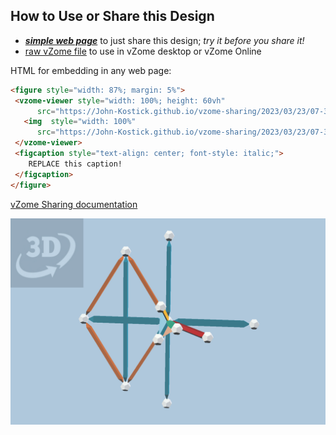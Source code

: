 
## How to Use or Share this Design

 - [***simple web page***](<https://John-Kostick.github.io/vzome-sharing/2023/03/23/07-32-47-Blue-Orange-study/>) to just share this design; *try it before you share it!*
 - [raw vZome file](<https://raw.githubusercontent.com/John-Kostick/vzome-sharing/main/2023/03/23/07-32-47-Blue-Orange-study/Blue-Orange-study.vZome>) to use in vZome desktop or vZome Online
 
 HTML for embedding in any web page:
 ```html
<figure style="width: 87%; margin: 5%">
  <vzome-viewer style="width: 100%; height: 60vh"
       src="https://John-Kostick.github.io/vzome-sharing/2023/03/23/07-32-47-Blue-Orange-study/Blue-Orange-study.vZome" >
    <img  style="width: 100%"
       src="https://John-Kostick.github.io/vzome-sharing/2023/03/23/07-32-47-Blue-Orange-study/Blue-Orange-study.png" >
  </vzome-viewer>
  <figcaption style="text-align: center; font-style: italic;">
     REPLACE this caption!
  </figcaption>
</figure>
 ```

[vZome Sharing documentation](https://vzome.github.io/vzome/sharing.html#how-it-works)

![Image](<Blue-Orange-study.png>)

